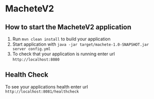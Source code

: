 # MacheteV2

How to start the MacheteV2 application
---

1. Run `mvn clean install` to build your application
1. Start application with `java -jar target/machete-1.0-SNAPSHOT.jar server config.yml`
1. To check that your application is running enter url `http://localhost:8080`

Health Check
---

To see your applications health enter url `http://localhost:8081/healthcheck`
